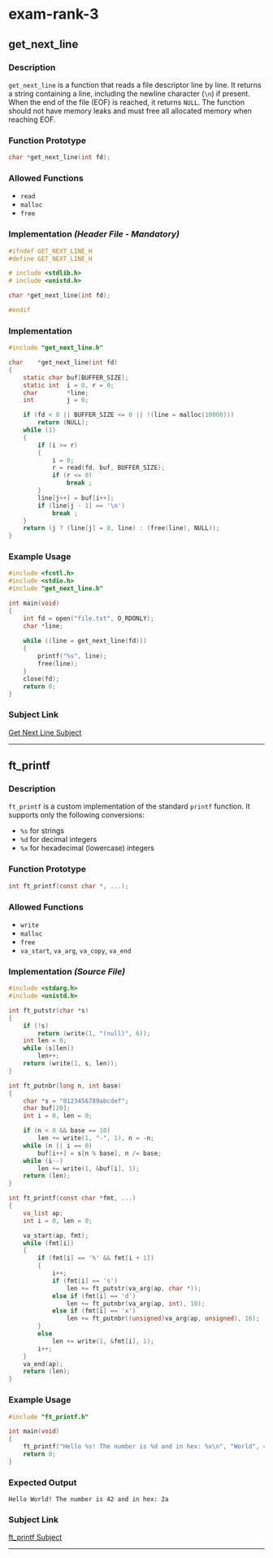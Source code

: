 # exam-rank-3

## get_next_line

### Description
`get_next_line` is a function that reads a file descriptor line by line. It returns a string containing a line, including the newline character (`\n`) if present. When the end of the file (EOF) is reached, it returns `NULL`. The function should not have memory leaks and must free all allocated memory when reaching EOF.

### Function Prototype
```c
char *get_next_line(int fd);
```

### Allowed Functions
- `read`
- `malloc`
- `free`

### Implementation *(Header File - Mandatory)*
```c
#ifndef GET_NEXT_LINE_H
#define GET_NEXT_LINE_H

# include <stdlib.h>
# include <unistd.h>

char *get_next_line(int fd);

#endif
```

### Implementation
```c
#include "get_next_line.h"

char	*get_next_line(int fd)
{
	static char	buf[BUFFER_SIZE];
	static int	i = 0, r = 0;
	char		*line;
	int			j = 0;

	if (fd < 0 || BUFFER_SIZE <= 0 || !(line = malloc(10000)))
		return (NULL);
	while (1)
	{
		if (i >= r)
		{
			i = 0;
			r = read(fd, buf, BUFFER_SIZE);
			if (r <= 0)
				break ;
		}
		line[j++] = buf[i++];
		if (line[j - 1] == '\n')
			break ;
	}
	return (j ? (line[j] = 0, line) : (free(line), NULL));
}

```

### Example Usage
```c
#include <fcntl.h>
#include <stdio.h>
#include "get_next_line.h"

int main(void)
{
    int fd = open("file.txt", O_RDONLY);
    char *line;
    
    while ((line = get_next_line(fd)))
    {
        printf("%s", line);
        free(line);
    }
    close(fd);
    return 0;
}
```

### Subject Link
[Get Next Line Subject](./get_next_line/subject.en.txt)

---

## ft_printf

### Description
`ft_printf` is a custom implementation of the standard `printf` function. It supports only the following conversions:
- `%s` for strings
- `%d` for decimal integers
- `%x` for hexadecimal (lowercase) integers

### Function Prototype
```c
int ft_printf(const char *, ...);
```

### Allowed Functions
- `write`
- `malloc`
- `free`
- `va_start`, `va_arg`, `va_copy`, `va_end`

### Implementation *(Source File)*
```c
#include <stdarg.h>
#include <unistd.h>

int ft_putstr(char *s)
{
    if (!s)
        return (write(1, "(null)", 6));
    int len = 0;
    while (s[len])
        len++;
    return (write(1, s, len));
}

int ft_putnbr(long n, int base)
{
    char *s = "0123456789abcdef";
    char buf[20];
    int i = 0, len = 0;

    if (n < 0 && base == 10)
        len += write(1, "-", 1), n = -n;
    while (n || i == 0)
        buf[i++] = s[n % base], n /= base;
    while (i--)
        len += write(1, &buf[i], 1);
    return (len);
}

int ft_printf(const char *fmt, ...)
{
    va_list ap;
    int i = 0, len = 0;

    va_start(ap, fmt);
    while (fmt[i])
    {
        if (fmt[i] == '%' && fmt[i + 1])
        {
            i++;
            if (fmt[i] == 's')
                len += ft_putstr(va_arg(ap, char *));
            else if (fmt[i] == 'd')
                len += ft_putnbr(va_arg(ap, int), 10);
            else if (fmt[i] == 'x')
                len += ft_putnbr((unsigned)va_arg(ap, unsigned), 16);
        }
        else
            len += write(1, &fmt[i], 1);
        i++;
    }
    va_end(ap);
    return (len);
}
```

### Example Usage
```c
#include "ft_printf.h"

int main(void)
{
    ft_printf("Hello %s! The number is %d and in hex: %x\n", "World", 42, 42);
    return 0;
}
```

### Expected Output
```
Hello World! The number is 42 and in hex: 2a
```

### Subject Link
[ft_printf Subject](./ft_printf/subject.en.txt)

---

